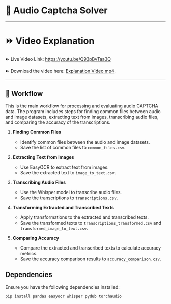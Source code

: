 # 📖 Audio Captcha Solver

---

# ⏩ Video Explanation

⏩ Live Video Link: https://youtu.be/Q93pBvTaa3Q

⏩ Download the video here: [Explanation Video.mp4](Explanation_Video.mp4).

---


## 🚀 Workflow

This is the main workflow for processing and evaluating audio CAPTCHA data. 
The program includes steps for finding common files between audio and image datasets, extracting text from images, transcribing audio files, and comparing the accuracy of the transcriptions.

1. **Finding Common Files**
   - Identify common files between the audio and image datasets.
   - Save the list of common files to `common_files.csv`.

2. **Extracting Text from Images**
   - Use EasyOCR to extract text from images.
   - Save the extracted text to `image_to_text.csv`.

3. **Transcribing Audio Files**
   - Use the Whisper model to transcribe audio files.
   - Save the transcriptions to `transcriptions.csv`.

4. **Transforming Extracted and Transcribed Texts**
   - Apply transformations to the extracted and transcribed texts.
   - Save the transformed texts to `transcriptions_transformed.csv` and `transformed_image_to_text.csv`.

5. **Comparing Accuracy**
   - Compare the extracted and transcribed texts to calculate accuracy metrics.
   - Save the accuracy comparison results to `accuracy_comparison.csv`.
  


## Dependencies

Ensure you have the following dependencies installed:

```sh
pip install pandas easyocr whisper pydub torchaudio


